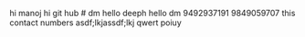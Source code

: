 hi manoj
hi git hub  # dm
hello deeph
hello dm
9492937191
9849059707
this contact numbers
asdf;lkjassdf;lkj 
qwert poiuy

